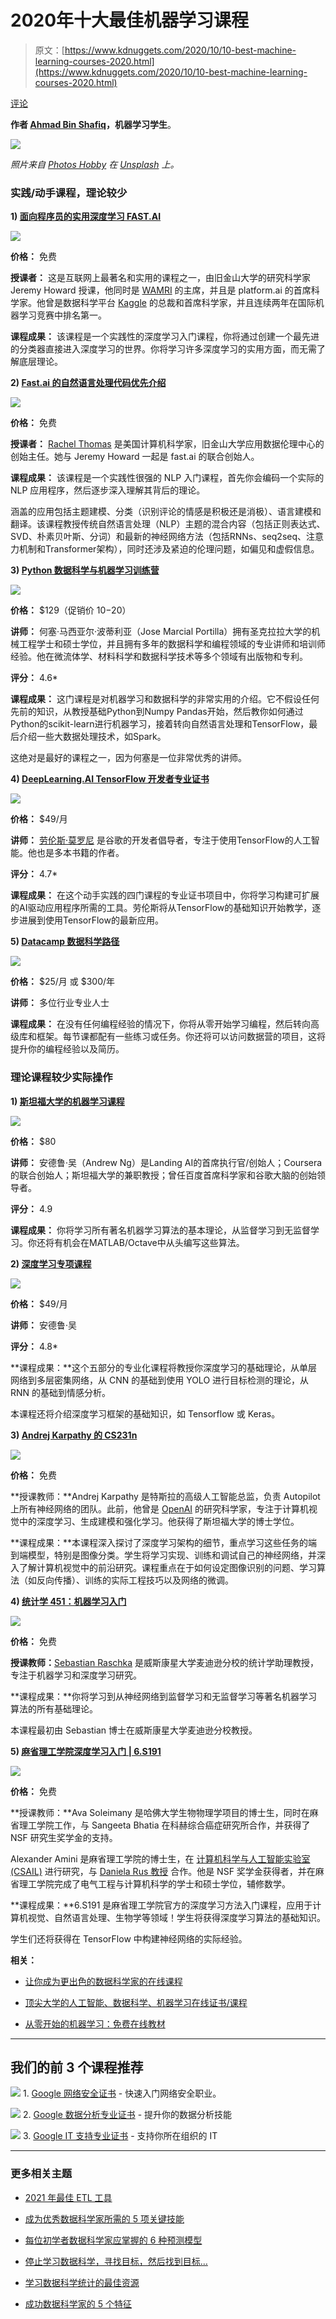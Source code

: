 # 2020年十大最佳机器学习课程

> 原文：[https://www.kdnuggets.com/2020/10/10-best-machine-learning-courses-2020.html](https://www.kdnuggets.com/2020/10/10-best-machine-learning-courses-2020.html)

[评论](#comments)

**作者 [Ahmad Bin Shafiq](https://medium.com/@ahmadbinshafiq)，机器学习学生**。

![](../Images/b7eb044cac8a7afa4e1ae358ab893c0f.png)

*照片来自 [Photos Hobby](https://unsplash.com/@photoshobby?utm_source=medium&utm_medium=referral) 在 [Unsplash](https://unsplash.com/?utm_source=medium&utm_medium=referral) 上。*

### 实践/动手课程，理论较少

**1) [面向程序员的实用深度学习 FAST.AI](https://course.fast.ai/)**

![](../Images/b3c358295b017037b78fa0afc15eed17.png)

**价格：** 免费

**授课者：** 这是互联网上最著名和实用的课程之一，由旧金山大学的研究科学家 Jeremy Howard 授课，他同时是 [WAMRI](https://wamri.ai/) 的主席，并且是 platform.ai 的首席科学家。他曾是数据科学平台 [Kaggle](https://www.kaggle.com/) 的总裁和首席科学家，并且连续两年在国际机器学习竞赛中排名第一。

**课程成果：** 该课程是一个实践性的深度学习入门课程，你将通过创建一个最先进的分类器直接进入深度学习的世界。你将学习许多深度学习的实用方面，而无需了解底层理论。

**2) [Fast.ai 的自然语言处理代码优先介绍](https://www.fast.ai/2019/07/08/fastai-nlp/)**

![](../Images/10925c74e8baa9ed55511b4b9200595a.png)

**价格：** 免费

**授课者：** [Rachel Thomas](https://www.youtube.com/channel/UC_pSCYWbMn4JcsxbWOzkgEQ) 是美国计算机科学家，旧金山大学应用数据伦理中心的创始主任。她与 Jeremy Howard 一起是 fast.ai 的联合创始人。

**课程成果：** 该课程是一个实践性很强的 NLP 入门课程，首先你会编码一个实际的 NLP 应用程序，然后逐步深入理解其背后的理论。

涵盖的应用包括主题建模、分类（识别评论的情感是积极还是消极）、语言建模和翻译。该课程教授传统自然语言处理（NLP）主题的混合内容（包括正则表达式、SVD、朴素贝叶斯、分词）和最新的神经网络方法（包括RNNs、seq2seq、注意力机制和Transformer架构），同时还涉及紧迫的伦理问题，如偏见和虚假信息。

**3) [Python 数据科学与机器学习训练营](https://www.udemy.com/course/python-for-data-science-and-machine-learning-bootcamp/)**

![](../Images/2966fb3651a6fcfc3f8528bb4d69374c.png)

**价格：** $129（促销价 $10-$20）

**讲师：** 何塞·马西亚尔·波蒂利亚（Jose Marcial Portilla）拥有圣克拉拉大学的机械工程学士和硕士学位，并且拥有多年的数据科学和编程领域的专业讲师和培训师经验。他在微流体学、材料科学和数据科学技术等多个领域有出版物和专利。

**评分：** 4.6*

**课程成果：** 这门课程是对机器学习和数据科学的非常实用的介绍。它不假设任何先前的知识，从教授基础Python到Numpy Pandas开始，然后教你如何通过Python的scikit-learn进行机器学习，接着转向自然语言处理和TensorFlow，最后介绍一些大数据处理技术，如Spark。

这绝对是最好的课程之一，因为何塞是一位非常优秀的讲师。

**4) [DeepLearning.AI TensorFlow 开发者专业证书](https://www.coursera.org/professional-certificates/tensorflow-in-practice)**

![](../Images/1602d39fb6951ac97f4d72fc97422c50.png)

**价格：** $49/月

**讲师：** [劳伦斯·莫罗尼](https://www.coursera.org/professional-certificates/tensorflow-in-practice#instructors) 是谷歌的开发者倡导者，专注于使用TensorFlow的人工智能。他也是多本书籍的作者。

**评分：** 4.7*

**课程成果：** 在这个动手实践的四门课程的专业证书项目中，你将学习构建可扩展的AI驱动应用程序所需的工具。劳伦斯将从TensorFlow的基础知识开始教学，逐步进展到使用TensorFlow的最新应用。

**5) [Datacamp 数据科学路径](https://www.datacamp.com/tracks/data-scientist-with-python)**

![](../Images/e62b53a331ecc41cc4bd3413f68ccc93.png)

**价格：** $25/月 或 $300/年

**讲师：** 多位行业专业人士

**课程成果：** 在没有任何编程经验的情况下，你将从零开始学习编程，然后转向高级库和框架。每节课都配有一些练习或任务。你还将可以访问数据营的项目，这将提升你的编程经验以及简历。

### 理论课程较少实际操作

**1) [斯坦福大学的机器学习课程](https://coursera.org/learn/machine-learning/)**

![](../Images/a6c5e16fd27ce025ccbddb8694138930.png)

**价格：** $80

**讲师：** 安德鲁·吴（Andrew Ng）是Landing AI的首席执行官/创始人；Coursera的联合创始人；斯坦福大学的兼职教授；曾任百度首席科学家和谷歌大脑的创始领导者。

**评分：** 4.9

**课程成果：** 你将学习所有著名机器学习算法的基本理论，从监督学习到无监督学习。你还将有机会在MATLAB/Octave中从头编写这些算法。

**2) [深度学习专项课程](https://www.coursera.org/specializations/deep-learning)**

![](../Images/860cfd24e1b70ccfb9a861dfb88d04c6.png)

**价格：** $49/月

**讲师：** 安德鲁·吴

**评分：** 4.8*

**课程成果：**这个五部分的专业化课程将教授你深度学习的基础理论，从单层网络到多层密集网络，从 CNN 的基础到使用 YOLO 进行目标检测的理论，从 RNN 的基础到情感分析。

本课程还将介绍深度学习框架的基础知识，如 Tensorflow 或 Keras。

**3) [Andrej Karpathy 的 CS231n](https://www.youtube.com/watch?v=NfnWJUyUJYU&list=PLkt2uSq6rBVctENoVBg1TpCC7OQi31AlC&ab_channel=AndrejKarpathy)**

![](../Images/115c8f3355f7608f2c672d3ce7adb847.png)

**价格：** 免费

**授课教师：**Andrej Karpathy 是特斯拉的高级人工智能总监，负责 Autopilot 上所有神经网络的团队。此前，他曾是 [OpenAI](http://openai.com/) 的研究科学家，专注于计算机视觉中的深度学习、生成建模和强化学习。他获得了斯坦福大学的博士学位。

**课程成果：**本课程深入探讨了深度学习架构的细节，重点学习这些任务的端到端模型，特别是图像分类。学生将学习实现、训练和调试自己的神经网络，并深入了解计算机视觉中的前沿研究。课程重点在于如何设定图像识别的问题、学习算法（如反向传播）、训练的实际工程技巧以及网络的微调。

**4) [统计学 451：机器学习入门](https://www.youtube.com/watch?v=OgK8JFjkSto&list=PLTKMiZHVd_2KyGirGEvKlniaWeLOHhUF3&ab_channel=SebastianRaschka)**

![](../Images/ac6c72fdf7511855f44999a6402d1161.png)

**价格：** 免费

**授课教师：**[Sebastian Raschka](https://www.youtube.com/channel/UC_CzsS7UTjcxJ-xXp1ftxtA) 是威斯康星大学麦迪逊分校的统计学助理教授，专注于机器学习和深度学习研究。

**课程成果：**你将学习到从神经网络到监督学习和无监督学习等著名机器学习算法的所有基础理论。

本课程最初由 Sebastian 博士在威斯康星大学麦迪逊分校教授。

**5) [麻省理工学院深度学习入门 | 6.S191](http://introtodeeplearning.com/)**

![](../Images/d2e8d36c669a590bb578e55b1f4f8141.png)

**价格：** 免费

**授课教师：**Ava Soleimany 是哈佛大学生物物理学项目的博士生，同时在麻省理工学院工作，与 Sangeeta Bhatia 在科赫综合癌症研究所合作，并获得了 NSF 研究生奖学金的支持。

Alexander Amini 是麻省理工学院的博士生，在 [计算机科学与人工智能实验室 (CSAIL)](http://www.csail.mit.edu/) 进行研究，与 [Daniela Rus 教授](http://danielarus.csail.mit.edu/) 合作。他是 NSF 奖学金获得者，并在麻省理工学院完成了电气工程与计算机科学的学士和硕士学位，辅修数学。

**课程成果：**6.S191 是麻省理工学院官方的深度学习方法入门课程，应用于计算机视觉、自然语言处理、生物学等领域！学生将获得深度学习算法的基础知识。

学生们还将获得在 TensorFlow 中构建神经网络的实际经验。

**相关：**

+   [让你成为更出色的数据科学家的在线课程](https://www.kdnuggets.com/2020/09/online-courses-better-data-scientist.html)

+   [顶尖大学的人工智能、数据科学、机器学习在线证书/课程](https://www.kdnuggets.com/2020/09/online-certificates-ai-data-science-machine-learning-top.html)

+   [从零开始的机器学习：免费在线教材](https://www.kdnuggets.com/2020/09/machine-learning-from-scratch-free-online-textbook.html)

* * *

## 我们的前 3 个课程推荐

![](../Images/0244c01ba9267c002ef39d4907e0b8fb.png) 1\. [Google 网络安全证书](https://www.kdnuggets.com/google-cybersecurity) - 快速入门网络安全职业。

![](../Images/e225c49c3c91745821c8c0368bf04711.png) 2\. [Google 数据分析专业证书](https://www.kdnuggets.com/google-data-analytics) - 提升你的数据分析技能

![](../Images/0244c01ba9267c002ef39d4907e0b8fb.png) 3\. [Google IT 支持专业证书](https://www.kdnuggets.com/google-itsupport) - 支持你所在组织的 IT

* * *

### 更多相关主题

+   [2021 年最佳 ETL 工具](https://www.kdnuggets.com/2021/12/mozart-best-etl-tools-2021.html)

+   [成为优秀数据科学家所需的 5 项关键技能](https://www.kdnuggets.com/2021/12/5-key-skills-needed-become-great-data-scientist.html)

+   [每位初学者数据科学家应掌握的 6 种预测模型](https://www.kdnuggets.com/2021/12/6-predictive-models-every-beginner-data-scientist-master.html)

+   [停止学习数据科学，寻找目标，然后找到目标…](https://www.kdnuggets.com/2021/12/stop-learning-data-science-find-purpose.html)

+   [学习数据科学统计的最佳资源](https://www.kdnuggets.com/2021/12/springboard-top-resources-learn-data-science-statistics.html)

+   [成功数据科学家的 5 个特征](https://www.kdnuggets.com/2021/12/5-characteristics-successful-data-scientist.html)

